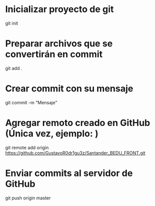 # Inicializar proyecto de git
git init

# Preparar archivos que se convertirán en commit
git add .

# Crear commit con su mensaje
git commit -m "Mensaje"

# Agregar remoto creado en GitHub (Única vez, ejemplo: )
git remote add origin https://github.com/GustavoR0dr1gu3z/Santander_BEDU_FRONT.git

# Enviar commits al servidor de GitHub
git push origin master